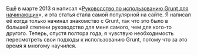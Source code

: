 Ещё в марте 2013 я написал «[Руководство по использованию Grunt для начинающих][1]», и эта статья стала самой популярной на сайте. Я написал её когда только начинал знакомство с Grunt, так что это было в большей степени руководство для меня самого, чем для кого-то другого. Теперь, спустя полтора года, я чувствую необходимость пересмотреть свои подходы к использованию Grunt, потому что за это время я многому научился.

[1]: http://mattbailey.io/a-beginners-guide-to-grunt/
